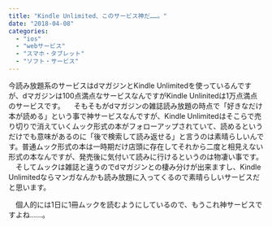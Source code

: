 ```yaml
---
title: "Kindle Unlimited、このサービス神だ……。"
date: "2018-04-08"
categories: 
  - "ios"
  - "webサービス"
  - "スマホ・タブレット"
  - "ソフト・サービス"
---
```


今読み放題系のサービスはdマガジンとKindle Unlimitedを使っているんですが、dマガジンは100点満点なサービスなんですがKindle Unlinitedは1万点満点のサービスです。 　そもそもがdマガジンの雑誌読み放題の時点で「好きなだけ本が読める」という事で神サービスなんですが、Kindle Unlimitedはそこらで売り切りで消えていくムック形式の本がフォローアップされていて、読めるというだけでも意味があるのに「後で検索して読み返せる」と言うのは素晴らしいんです。普通ムック形式の本は一時期だけ店頭に存在してそれから二度と相見えない形式の本なんですが、発売後に気付いて読みに行けるというのは物凄い事です。 　そしてムックは雑誌と違うのでdマガジンとの棲み分けが出来ますし、Kindle Unlimitedならマンガなんかも読み放題に入ってくるので素晴らしいサービスだと思います。

　個人的には1日に1冊ムックを読むようにしているので、もうこれ神サービスですよね……。
